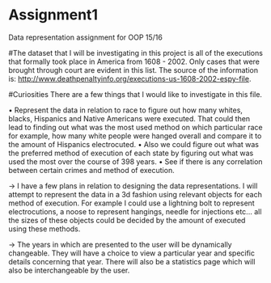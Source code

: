 # Assignment1
Data representation assignment for OOP 15/16

#The dataset that I will be investigating in this project is all of the executions that formally took place in America from 1608 - 2002.
Only cases that were brought through court are evident in this list. The source of the information is: http://www.deathpenaltyinfo.org/executions-us-1608-2002-espy-file.

#Curiosities
There are a few things that I would like to investigate in this file.

•	Represent the data in relation to race to figure out how many whites, blacks, Hispanics and Native Americans were executed.
    That could then lead to finding out what was the most used method on which particular race for example,
    how many white people were hanged overall and compare it to the amount of Hispanics electrocuted.
•	Also we could figure out what was the preferred method of execution of each state by figuring out what was used the most over the course of 398 years.
•	See if there is any correlation between certain crimes and method of execution.

 -> I have a few plans in relation to designing the data representations.
    I will attempt to represent the data in a 3d fashion using relevant objects for each method of execution. For example I could use a lightning bolt to represent electrocutions,
    a noose to represent hangings, needle for injections etc... all the sizes of these objects could be decided by the amount of executed using these methods. 
 
 -> The years in which are presented to the user will be dynamically changeable. They will have a choice to view a particular year and specific details concerning that year.
    There will also be a statistics page which will also be interchangeable by the user. 
    

